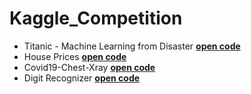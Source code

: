 # Kaggle_Competition
  - Titanic - Machine Learning from Disaster <b>[open code](https://github.com/chang-heekim/Kaggle_Competition/blob/main/Titanic_Machine_Learning_from_Disaster.ipynb)</b>
  - House Prices <b>[open code](https://github.com/chang-heekim/Kaggle_Competition/blob/main/House_Prices.ipynb)</b>
  - Covid19-Chest-Xray <b>[open code](https://github.com/chang-heekim/Kaggle_Competition/blob/main/Covid19_chest_Xray_classification.ipynb)</b>
  - Digit Recognizer <b>[open code](https://github.com/chang-heekim/Kaggle_Competition/blob/main/Digit_Recongnizer_TF.ipynb)</b>
